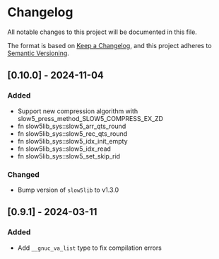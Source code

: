 # Changelog

All notable changes to this project will be documented in this file.

The format is based on [Keep a Changelog](https://keepachangelog.com/en/1.0.0/),
and this project adheres to [Semantic Versioning](https://semver.org/spec/v2.0.0.html).

<!-- ## [Unreleased] - yyyy-mm-dd

### Added

### Changed

### Deprecated

### Removed

### Fixed -->

## [0.10.0] - 2024-11-04

### Added

- Support new compression algorithm with slow5_press_method_SLOW5_COMPRESS_EX_ZD
- fn slow5lib_sys::slow5_arr_qts_round
- fn slow5lib_sys::slow5_rec_qts_round
- fn slow5lib_sys::slow5_idx_init_empty
- fn slow5lib_sys::slow5_idx_read
- fn slow5lib_sys::slow5_set_skip_rid

### Changed

- Bump version of `slow5lib` to v1.3.0

## [0.9.1] - 2024-03-11

### Added

- Add `__gnuc_va_list` type to fix compilation errors
